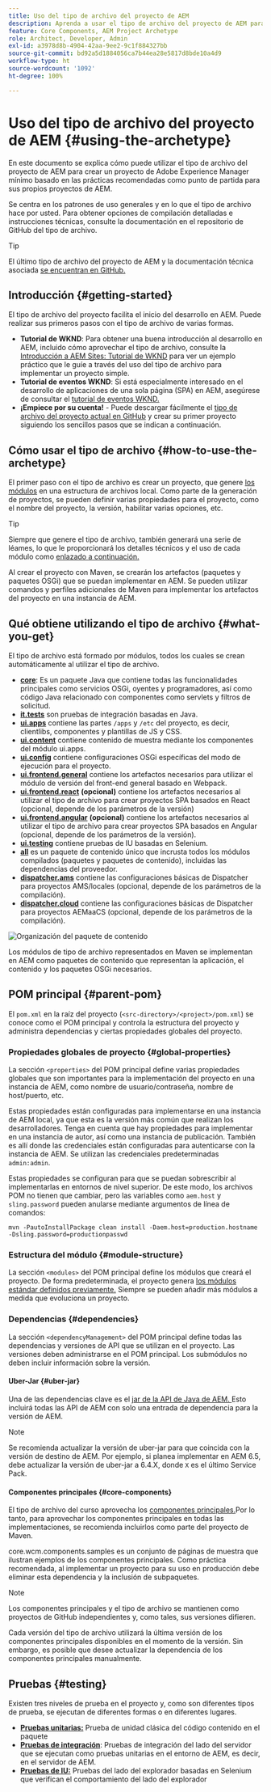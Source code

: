```yaml
---
title: Uso del tipo de archivo del proyecto de AEM
description: Aprenda a usar el tipo de archivo del proyecto de AEM para crear un proyecto de Adobe Experience Manager basado en las prácticas recomendadas como punto de partida para sus propios proyectos de AEM.
feature: Core Components, AEM Project Archetype
role: Architect, Developer, Admin
exl-id: a3978d8b-4904-42aa-9ee2-9c1f884327bb
source-git-commit: bd92a5d1884056ca7b44ea28e5817d8bde10a4d9
workflow-type: ht
source-wordcount: '1092'
ht-degree: 100%

---
```



# Uso del tipo de archivo del proyecto de AEM {#using-the-archetype}

En este documento se explica cómo puede utilizar el tipo de archivo del proyecto de AEM para crear un proyecto de Adobe Experience Manager mínimo basado en las prácticas recomendadas como punto de partida para sus propios proyectos de AEM.

Se centra en los patrones de uso generales y en lo que el tipo de archivo hace por usted. Para obtener opciones de compilación detalladas e instrucciones técnicas, consulte la documentación en el repositorio de GitHub del tipo de archivo.

>[!TIP]
>
>El último tipo de archivo del proyecto de AEM y la documentación técnica asociada [se encuentran en GitHub.](https://github.com/adobe/aem-project-archetype)

## Introducción {#getting-started}

El tipo de archivo del proyecto facilita el inicio del desarrollo en AEM. Puede realizar sus primeros pasos con el tipo de archivo de varias formas.

* **Tutorial de WKND**: Para obtener una buena introducción al desarrollo en AEM, incluido cómo aprovechar el tipo de archivo, consulte la [Introducción a AEM Sites: Tutorial de WKND](https://experienceleague.adobe.com/docs/experience-manager-learn/getting-started-wknd-tutorial-develop/overview.html?lang=es) para ver un ejemplo práctico que le guíe a través del uso del tipo de archivo para implementar un proyecto simple.
* **Tutorial de eventos WKND**: Si está especialmente interesado en el desarrollo de aplicaciones de una sola página (SPA) en AEM, asegúrese de consultar el [tutorial de eventos WKND.](https://experienceleague.adobe.com/docs/experience-manager-learn/sites/spa-editor/spa-editor-framework-feature-video-use.html?lang=es)
* **¡Empiece por su cuenta!** - Puede descargar fácilmente el [tipo de archivo del proyecto actual en GitHub](https://github.com/adobe/aem-project-archetype) y crear su primer proyecto siguiendo los sencillos pasos que se indican a continuación.

## Cómo usar el tipo de archivo {#how-to-use-the-archetype}

El primer paso con el tipo de archivo es crear un proyecto, que genere [los módulos](#what-you-get) en una estructura de archivos local. Como parte de la generación de proyectos, se pueden definir varias propiedades para el proyecto, como el nombre del proyecto, la versión, habilitar varias opciones, etc.

>[!TIP]
>
>Siempre que genere el tipo de archivo, también generará una serie de léames, lo que le proporcionará los detalles técnicos y el uso de cada módulo como [enlazado a continuación.](#what-you-get)

Al crear el proyecto con Maven, se crearán los artefactos (paquetes y paquetes OSGi) que se puedan implementar en AEM. Se pueden utilizar comandos y perfiles adicionales de Maven para implementar los artefactos del proyecto en una instancia de AEM.

## Qué obtiene utilizando el tipo de archivo {#what-you-get}

El tipo de archivo está formado por módulos, todos los cuales se crean automáticamente al utilizar el tipo de archivo.

* **[core](https://github.com/adobe/aem-project-archetype/tree/develop/src/main/archetype/core)**: Es un paquete Java que contiene todas las funcionalidades principales como servicios OSGi, oyentes y programadores, así como código Java relacionado con componentes como servlets y filtros de solicitud.
* **[it.tests](https://github.com/adobe/aem-project-archetype/tree/develop/src/main/archetype/it.tests)** son pruebas de integración basadas en Java.
* **[ui.apps](https://github.com/adobe/aem-project-archetype/tree/develop/src/main/archetype/ui.apps)** contiene las partes `/apps` y `/etc` del proyecto, es decir, clientlibs, componentes y plantillas de JS y CSS.
* **[ui.content](https://github.com/adobe/aem-project-archetype/tree/develop/src/main/archetype/ui.content)** contiene contenido de muestra mediante los componentes del módulo ui.apps.
* **[ui.config](https://github.com/adobe/aem-project-archetype/tree/develop/src/main/archetype/ui.config)** contiene configuraciones OSGi específicas del modo de ejecución para el proyecto.
* **[ui.frontend.general](https://github.com/adobe/aem-project-archetype/tree/develop/src/main/archetype/ui.frontend.general)** contiene los artefactos necesarios para utilizar el módulo de versión del front-end general basado en Webpack.
* **[ui.frontend.react](https://github.com/adobe/aem-project-archetype/tree/develop/src/main/archetype/ui.frontend.react)** **(opcional)** contiene los artefactos necesarios al utilizar el tipo de archivo para crear proyectos SPA basados en React (opcional, depende de los parámetros de la versión)
* **[ui.frontend.angular](https://github.com/adobe/aem-project-archetype/tree/develop/src/main/archetype/ui.frontend.angular)** **(opcional)** contiene los artefactos necesarios al utilizar el tipo de archivo para crear proyectos SPA basados en Angular (opcional, depende de los parámetros de la versión).
* **[ui.testing](https://github.com/adobe/aem-project-archetype/tree/develop/src/main/archetype/ui.tests)** contiene pruebas de IU basadas en Selenium.
* **[all](https://github.com/adobe/aem-project-archetype/tree/develop/src/main/archetype/all)** es un paquete de contenido único que incrusta todos los módulos compilados (paquetes y paquetes de contenido), incluidas las dependencias del proveedor.
* **[dispatcher.ams](https://github.com/adobe/aem-project-archetype/tree/develop/src/main/archetype/dispatcher.ams)** contiene las configuraciones básicas de Dispatcher para proyectos AMS/locales (opcional, depende de los parámetros de la compilación).
* **[dispatcher.cloud](https://github.com/adobe/aem-project-archetype/tree/develop/src/main/archetype/dispatcher.cloud)** contiene las configuraciones básicas de Dispatcher para proyectos AEMaaCS (opcional, depende de los parámetros de la compilación).

![Organización del paquete de contenido](/help/assets/content-package-organization.png)

Los módulos de tipo de archivo representados en Maven se implementan en AEM como paquetes de contenido que representan la aplicación, el contenido y los paquetes OSGi necesarios.

## POM principal {#parent-pom}

El `pom.xml` en la raíz del proyecto (`<src-directory>/<project>/pom.xml`) se conoce como el POM principal y controla la estructura del proyecto y administra dependencias y ciertas propiedades globales del proyecto.

### Propiedades globales de proyecto {#global-properties}

La sección `<properties>` del POM principal define varias propiedades globales que son importantes para la implementación del proyecto en una instancia de AEM, como nombre de usuario/contraseña, nombre de host/puerto, etc.

Estas propiedades están configuradas para implementarse en una instancia de AEM local, ya que esta es la versión más común que realizan los desarrolladores. Tenga en cuenta que hay propiedades para implementar en una instancia de autor, así como una instancia de publicación. También es allí donde las credenciales están configuradas para autenticarse con la instancia de AEM. Se utilizan las credenciales predeterminadas `admin:admin`.

Estas propiedades se configuran para que se puedan sobrescribir al implementarlas en entornos de nivel superior. De este modo, los archivos POM no tienen que cambiar, pero las variables como `aem.host` y `sling.password` pueden anularse mediante argumentos de línea de comandos:

```shell
mvn -PautoInstallPackage clean install -Daem.host=production.hostname -Dsling.password=productionpasswd
```

### Estructura del módulo {#module-structure}

La sección `<modules>` del POM principal define los módulos que creará el proyecto. De forma predeterminada, el proyecto genera [los módulos estándar definidos previamente.](#what-you-get) Siempre se pueden añadir más módulos a medida que evoluciona un proyecto.

### Dependencias {#dependencies}

La sección `<dependencyManagement>` del POM principal define todas las dependencias y versiones de API que se utilizan en el proyecto. Las versiones deben administrarse en el POM principal. Los submódulos no deben incluir información sobre la versión.

#### Uber-Jar {#uber-jar}

Una de las dependencias clave es el [jar de la API de Java de AEM. ](https://experienceleague.adobe.com/docs/experience-manager-cloud-service/implementing/developing/aem-as-a-cloud-service-sdk.html?lang=es) Esto incluirá todas las API de AEM con solo una entrada de dependencia para la versión de AEM.

>[!NOTE]
>
>Se recomienda actualizar la versión de uber-jar para que coincida con la versión de destino de AEM. Por ejemplo, si planea implementar en AEM 6.5, debe actualizar la versión de uber-jar a 6.4.X, donde `X` es el último Service Pack.

#### Componentes principales {#core-components}

El tipo de archivo del curso aprovecha los [componentes principales.](/help/introduction.md)Por lo tanto, para aprovechar los componentes principales en todas las implementaciones, se recomienda incluirlos como parte del proyecto de Maven.

core.wcm.components.samples es un conjunto de páginas de muestra que ilustran ejemplos de los componentes principales. Como práctica recomendada, al implementar un proyecto para su uso en producción debe eliminar esta dependencia y la inclusión de subpaquetes.

>[!NOTE]
>
>Los componentes principales y el tipo de archivo se mantienen como proyectos de GitHub independientes y, como tales, sus versiones difieren.
>
>Cada versión del tipo de archivo utilizará la última versión de los componentes principales disponibles en el momento de la versión. Sin embargo, es posible que desee actualizar la dependencia de los componentes principales manualmente.

## Pruebas {#testing}

Existen tres niveles de prueba en el proyecto y, como son diferentes tipos de prueba, se ejecutan de diferentes formas o en diferentes lugares.

* **[Pruebas unitarias:](https://github.com/adobe/aem-project-archetype/tree/develop/src/main/archetype/core)** Prueba de unidad clásica del código contenido en el paquete
* **[Pruebas de integración](https://github.com/adobe/aem-project-archetype/tree/develop/src/main/archetype/it.tests)**: Pruebas de integración del lado del servidor que se ejecutan como pruebas unitarias en el entorno de AEM, es decir, en el servidor de AEM.
* **[Pruebas de IU:](https://github.com/adobe/aem-project-archetype/tree/develop/src/main/archetype/ui.tests)** Pruebas del lado del explorador basadas en Selenium que verifican el comportamiento del lado del explorador
